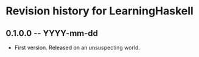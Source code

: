 # Revision history for LearningHaskell

## 0.1.0.0  -- YYYY-mm-dd

* First version. Released on an unsuspecting world.
